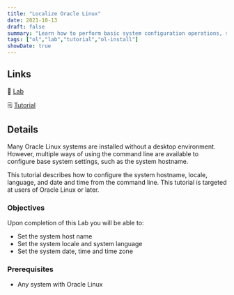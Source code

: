 ```yaml
---
title: "Localize Oracle Linux"
date: 2021-10-13
draft: false
summary: "Learn how to perform basic system configuration operations, such as setting the hostname, locale, language settings and the date and time on an Oracle Linux system from the command line interface."
tags: ["ol","lab","tutorial","ol-install"]
showDate: true
---
```


## Links

:crescent_moon: [Lab](https://luna.oracle.com/lab/d657ae3c-ac29-4b0a-943e-e533f2e8093b)

:spiral_notepad: [Tutorial](https://docs.oracle.com/en/learn/oracle-linux-localization)

## Details

Many Oracle Linux systems are installed without a desktop environment. However, multiple ways of using the command line are available to configure base system settings, such as the system hostname.

This tutorial describes how to configure the system hostname, locale, language, and date and time from the command line. This tutorial is targeted at users of Oracle Linux or later.

### Objectives

Upon completion of this Lab you will be able to:

- Set the system host name
- Set the system locale and system language
- Set the system date, time and time zone

### Prerequisites

- Any system with Oracle Linux


